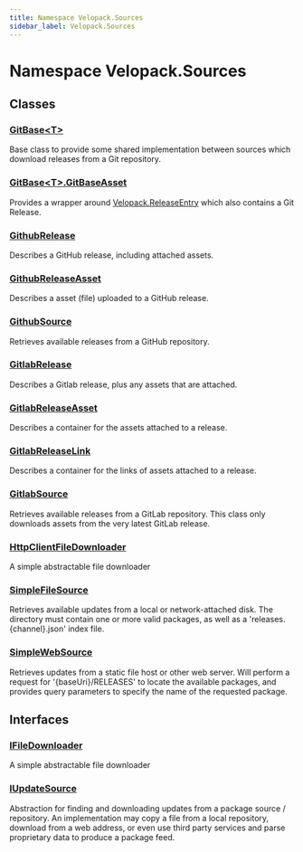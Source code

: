 ```yaml
---
title: Namespace Velopack.Sources
sidebar_label: Velopack.Sources
---
```

# Namespace Velopack.Sources
## Classes
### [GitBase&lt;T&gt;](../Velopack.Sources/GitBase`T`)
Base class to provide some shared implementation between sources which download releases from a Git repository.
### [GitBase&lt;T&gt;.GitBaseAsset](../Velopack.Sources/GitBase`T`.GitBaseAsset)
Provides a wrapper around [Velopack.ReleaseEntry](../Velopack/ReleaseEntry) which also contains a Git Release.
### [GithubRelease](../Velopack.Sources/GithubRelease)
Describes a GitHub release, including attached assets.
### [GithubReleaseAsset](../Velopack.Sources/GithubReleaseAsset)
Describes a asset (file) uploaded to a GitHub release.
### [GithubSource](../Velopack.Sources/GithubSource)
Retrieves available releases from a GitHub repository.
### [GitlabRelease](../Velopack.Sources/GitlabRelease)
Describes a Gitlab release, plus any assets that are attached.
### [GitlabReleaseAsset](../Velopack.Sources/GitlabReleaseAsset)
Describes a container for the assets attached to a release.
### [GitlabReleaseLink](../Velopack.Sources/GitlabReleaseLink)
Describes a container for the links of assets attached to a release.
### [GitlabSource](../Velopack.Sources/GitlabSource)
Retrieves available releases from a GitLab repository. This class only
downloads assets from the very latest GitLab release.
### [HttpClientFileDownloader](../Velopack.Sources/HttpClientFileDownloader)
A simple abstractable file downloader
### [SimpleFileSource](../Velopack.Sources/SimpleFileSource)
Retrieves available updates from a local or network-attached disk. The directory
must contain one or more valid packages, as well as a 'releases.{channel}.json' index file.
### [SimpleWebSource](../Velopack.Sources/SimpleWebSource)
Retrieves updates from a static file host or other web server. 
Will perform a request for '{baseUri}/RELEASES' to locate the available packages,
and provides query parameters to specify the name of the requested package.
## Interfaces
### [IFileDownloader](../Velopack.Sources/IFileDownloader)
A simple abstractable file downloader
### [IUpdateSource](../Velopack.Sources/IUpdateSource)
Abstraction for finding and downloading updates from a package source / repository.
An implementation may copy a file from a local repository, download from a web address, 
or even use third party services and parse proprietary data to produce a package feed.
